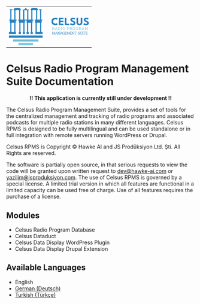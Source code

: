 <table>
<body>
<tr>
    <td style="width:100px; valign: middle; margin-right: 1rem;"><img src="img/celsus-logo-small.png" alt="Celsus RPMS Logo"></td>
    <td style="valign-middle"><img src="img/celsus-suite-logotype-en.png" alt="Celsus Radio PRogram Management Suite Logotype"></td>
</tr>
</body>
</table>

# Celsus Radio Program Management Suite Documentation

<p style="text-align:center; font-weight: bold">!! This application is currently still under development !!</p>

The Celsus Radio Program Management Suite, provides a  set of tools for the centralized management and tracking of radio programs and associated podcasts for multiple radio stations in many different languages. Celsus RPMS is designed to be fully multilingual and can be used standalone or in full integration with remote servers running WordPress or Drupal.

Celsus RPMS is Copyright © Hawke AI and JS Prodüksiyon Ltd. Şti. All Rights are reserved. 

The software is partially open source, in that serious requests to view the code will be granted upon written request to dev@hawke-ai.com or yazilim@jsproduksiyon.com. The use of Celsus RPMS is governed by a special license. A limited trial version in which all features are functional in a limited capacity can be used free of charge. Use of all features requires the purchase of a license.

## Modules
- Celsus Radio Program Database
- Celsus Dataduct
- Celsus Data Display WordPress Plugin
- Celsus Data Display Drupal Extension

## Available Languages
- English
- [German (Deutsch)](README-de.md)
- [Turkish (Türkçe)](README-tr.md)
